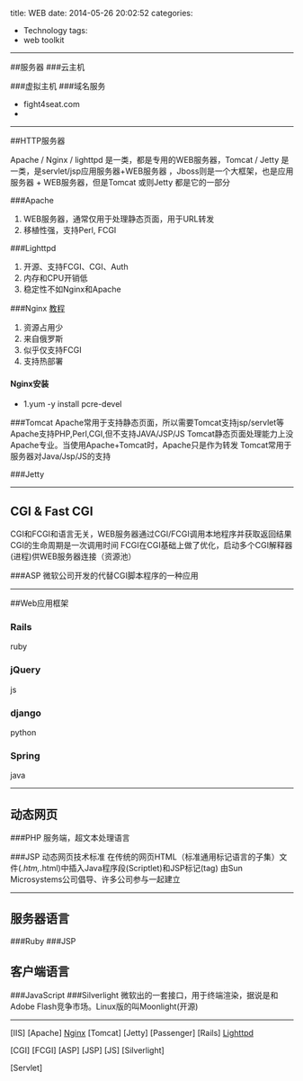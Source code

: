 title: WEB
date: 2014-05-26 20:02:52
categories:
- Technology
tags: 
- web toolkit
---

##服务器
###云主机

###虚拟主机
###域名服务
*	fight4seat.com
*	

----------------------------
##HTTP服务器

Apache / Nginx / lighttpd 是一类，都是专用的WEB服务器，Tomcat / Jetty 是一类，是servlet/jsp应用服务器+WEB服务器 ，Jboss则是一个大框架，也是应用服务器 + WEB服务器，但是Tomcat 或则Jetty 都是它的一部分

###Apache
1. WEB服务器，通常仅用于处理静态页面，用于URL转发
2. 移植性强，支持Perl, FCGI

###Lighttpd
1. 开源、支持FCGI、CGI、Auth
2. 内存和CPU开销低
3. 稳定性不如Nginx和Apache

###Nginx
[教程](./nginx.md)
1. 资源占用少
2. 来自俄罗斯
3. 似乎仅支持FCGI
4. 支持热部署

#### Nginx安装
* 1.yum -y install pcre-devel

###Tomcat
Apache常用于支持静态页面，所以需要Tomcat支持jsp/servlet等
Apache支持PHP,Perl,CGI,但不支持JAVA/JSP/JS
Tomcat静态页面处理能力上没Apache专业。当使用Apache+Tomcat时，Apache只是作为转发
Tomcat常用于服务器对Java/Jsp/JS的支持

###Jetty

---
## CGI & Fast CGI
CGI和FCGI和语言无关，WEB服务器通过CGI/FCGI调用本地程序并获取返回结果
CGI的生命周期是一次调用时间
FCGI在CGI基础上做了优化，启动多个CGI解释器(进程)供WEB服务器连接（资源池）

<!--可以认为FCGI和CGI只是一种协议-->

<!--另外，可以在HTTP服务器中集成一些语言的解释器，就可以直接由HTTP服务器调用此程序（一种非CGI方式）-->

###ASP
微软公司开发的代替CGI脚本程序的一种应用

---

##Web应用框架

### Rails
ruby

### jQuery
js

### django
python

### Spring
java

--------------------------
## 动态网页

###PHP
服务端，超文本处理语言

###JSP
动态网页技术标准
在传统的网页HTML（标准通用标记语言的子集）文件(*.htm,*.html)中插入Java程序段(Scriptlet)和JSP标记(tag)
由Sun Microsystems公司倡导、许多公司参与一起建立

---

## 服务器语言

###Ruby
###JSP

## 客户端语言

###JavaScript
###Silverlight
微软出的一套接口，用于终端渲染，据说是和Adobe Flash竞争市场。Linux版的叫Moonlight(开源)

---
[IIS]
[Apache]
[Nginx](http://zh.wikipedia.org/wiki/Nginx)
[Tomcat]
[Jetty]
[Passenger]
[Rails]
[Lighttpd](http://zh.wikipedia.org/wiki/Lighttpd)

[CGI]
[FCGI]
[ASP]
[JSP]
[JS]
[Silverlight]


[Servlet]